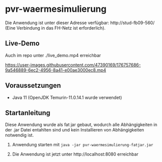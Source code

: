 # pvr-waermesimulierung

Die Anwendung ist unter dieser Adresse verfügbar: http://stud-fb09-560/ (Eine Verbindung in das FH-Netz ist
erforderlich).

## Live-Demo

Auch im repo unter ./live_demo.mp4 erreichbar

https://user-images.githubusercontent.com/47390169/176757686-9a546889-6ec2-4956-8a41-e00ae3000ec8.mp4

## Voraussetzungen

- Java 11 (OpenJDK Temurin-11.0.14.1 wurde verwendet)

## Startanleitung

Diese Anwendung wurde als fat jar gebaut, wodurch alle Abhängigkeiten in der .jar Datei entahlten sind und kein
Installieren von Abhängigkeiten notwendig ist.

1. Anwendung starten mit `java -jar pvr-waermesimulierung-fatjar.jar`

2. Die Anwendung ist jetzt unter http://localhost:8080 erreichbar
